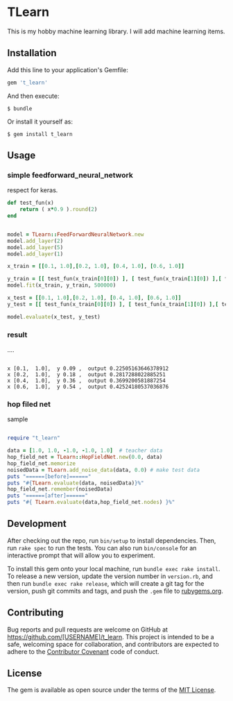 # TLearn
This is my hobby machine learning library.
I will add machine learning items.

## Installation

Add this line to your application's Gemfile:

```ruby
gem 't_learn'
```

And then execute:

    $ bundle

Or install it yourself as:

    $ gem install t_learn

## Usage

### simple feedforward_neural_network
respect for keras.

``` ruby
def test_fun(x)
    return ( x*0.9 ).round(2)
end


model = TLearn::FeedForwardNeuralNetwork.new
model.add_layer(2)
model.add_layer(5)
model.add_layer(1)

x_train = [[0.1, 1.0],[0.2, 1.0], [0.4, 1.0], [0.6, 1.0]]

y_train = [[ test_fun(x_train[0][0]) ], [ test_fun(x_train[1][0]) ],[ test_fun(x_train[2][0]) ],[ test_fun(x_train[3][0]) ]]
model.fit(x_train, y_train, 500000)

x_test = [[0.1, 1.0],[0.2, 1.0], [0.4, 1.0], [0.6, 1.0]]
y_test = [[ test_fun(x_train[0][0]) ], [ test_fun(x_train[1][0]) ],[ test_fun(x_train[2][0]) ],[ test_fun(x_train[3][0]) ]]

model.evaluate(x_test, y_test)

```

### result
.... 

```

x [0.1,  1.0],  y 0.09 ,  output 0.22505163646378912
x [0.2,  1.0],  y 0.18 ,  output 0.2817288022885251
x [0.4,  1.0],  y 0.36 ,  output 0.3699200581887254
x [0.6,  1.0],  y 0.54 ,  output 0.42524180537036876

```


### hop filed net
sample
``` ruby

require "t_learn"

data = [1.0, 1.0, -1.0, -1.0, 1.0]  # teacher data
hop_field_net = TLearn::HopFieldNet.new(0.0, data)
hop_field_net.memorize
noisedData = TLearn.add_noise_data(data, 0.0) # make test data
puts "======[before]======"
puts "#{TLearn.evaluate(data, noisedData)}%"
hop_field_net.remember(noisedData)
puts "======[after]======"
puts "#{ TLearn.evaluate(data,hop_field_net.nodes) }%" 

```

## Development

After checking out the repo, run `bin/setup` to install dependencies. Then, run `rake spec` to run the tests. You can also run `bin/console` for an interactive prompt that will allow you to experiment.

To install this gem onto your local machine, run `bundle exec rake install`. To release a new version, update the version number in `version.rb`, and then run `bundle exec rake release`, which will create a git tag for the version, push git commits and tags, and push the `.gem` file to [rubygems.org](https://rubygems.org).

## Contributing

Bug reports and pull requests are welcome on GitHub at https://github.com/[USERNAME]/t_learn. This project is intended to be a safe, welcoming space for collaboration, and contributors are expected to adhere to the [Contributor Covenant](http://contributor-covenant.org) code of conduct.


## License

The gem is available as open source under the terms of the [MIT License](http://opensource.org/licenses/MIT).

